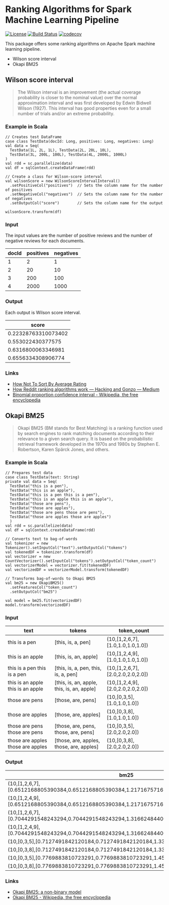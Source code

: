 # Ranking Algorithms for Spark Machine Learning Pipeline

[![License](http://img.shields.io/:license-Apache%202-red.svg)](http://www.apache.org/licenses/LICENSE-2.0.txt)
[![Build Status](https://travis-ci.org/yu-iskw/spark-ranking-algorithms.svg?branch=master)](https://travis-ci.org/yu-iskw/spark-ranking-algorithms)
[![codecov](https://codecov.io/gh/yu-iskw/spark-ranking-algorithms/branch/master/graph/badge.svg)](https://codecov.io/gh/yu-iskw/spark-ranking-algorithms)

This package offers some ranking algorithms on Apache Spark machine learning pipeline.

- Wilson score interval
- Okapi BM25

## Wilson score interval

> The Wilson interval is an improvement (the actual coverage probability is closer to the nominal value) over the normal approximation interval and was first developed by Edwin Bidwell Wilson (1927).
> This interval has good properties even for a small number of trials and/or an extreme probability.

### Example in Scala

```{scala}
// Creates test DataFrame
case class TestData(docId: Long, positives: Long, negatives: Long)
val data = Seq(
  TestData(1L, 2L, 1L), TestData(2L, 20L, 10L),
  TestData(3L, 200L, 100L), TestData(4L, 2000L, 1000L)
)
val rdd = sc.parallelize(data)
val df = sqlContext.createDataFrame(rdd)

// Create a class for Wilson-score interval
val wilsonScore = new WilsonScoreIntervalInterval()
  .setPositiveCol("positives")  // Sets the column name for the number of positives
  .setNegativeCol("negatives")  // Sets the column name for the number of negatives
  .setOutputCol("score")        // Sets the column name for the output

wilsonScore.transform(df)
```

### Input
The input values are the number of positive reviews and the number of negative reviews for each documents.

| docId | positives | negatives | 
|-------|-----------|-----------| 
| 1     | 2         | 1         | 
| 2     | 20        | 10        | 
| 3     | 200       | 100       | 
| 4     | 2000      | 1000      | 

### Output
Each output is Wilson score interval.

| score               | 
|---------------------| 
| 0.22328763310073402 | 
| 0.553022430377575   | 
| 0.6316800063346981  | 
| 0.6556334308906774  | 

### Links

- [How Not To Sort By Average Rating](http://www.evanmiller.org/how-not-to-sort-by-average-rating.html)
- [How Reddit ranking algorithms work — Hacking and Gonzo — Medium](https://medium.com/hacking-and-gonzo/how-reddit-ranking-algorithms-work-ef111e33d0d9#.v0k0nqnkv)
- [Binomial proportion confidence interval \- Wikipedia, the free encyclopedia](https://en.wikipedia.org/wiki/Binomial_proportion_confidence_interval)

## Okapi BM25
> Okapi BM25 (BM stands for Best Matching) is a ranking function used by search engines to rank matching documents according to their relevance to a given search query.
> It is based on the probabilistic retrieval framework developed in the 1970s and 1980s by Stephen E. Robertson, Karen Spärck Jones, and others.

### Example in Scala

```{scala}
// Prepares test data
case class TestData(text: String)
private val data = Seq(
  TestData("this is a pen"),
  TestData("this is an apple"),
  TestData("this is a pen this is a pen"),
  TestData("this is an apple this is an apple"),
  TestData("those are pens"),
  TestData("those are apples"),
  TestData("those are pens those are pens"),
  TestData("those are apples those are apples")
  )
val rdd = sc.parallelize(data)
val df = sqlContext.createDataFrame(rdd)

// Converts text to bag-of-words
val tokenizer = new Tokenizer().setInputCol("text").setOutputCol("tokens")
val tokenedDF = tokenizer.transform(df)
val vectorizer = new CountVectorizer().setInputCol("tokens").setOutputCol("token_count")
val vectorizerModel = vectorizer.fit(tokenedDF)
val vectorizedDF = vectorizerModel.transform(tokenedDF)

// Transforms bag-of-words to Okapi BM25
val bm25 = new OkapiBM25()
  .setFeaturesCol("token_count")
  .setOutputCol("bm25")

val model = bm25.fit(vectorizedDF)
model.transform(vectorizedDF)
```

### Input

|text                             |tokens                                    |token_count                     |
|---------------------------------|------------------------------------------|--------------------------------|
|this is a pen                    |[this, is, a, pen]                        |(10,[1,2,6,7],[1.0,1.0,1.0,1.0])|
|this is an apple                 |[this, is, an, apple]                     |(10,[1,2,4,9],[1.0,1.0,1.0,1.0])|
|this is a pen this is a pen      |[this, is, a, pen, this, is, a, pen]      |(10,[1,2,6,7],[2.0,2.0,2.0,2.0])|
|this is an apple this is an apple|[this, is, an, apple, this, is, an, apple]|(10,[1,2,4,9],[2.0,2.0,2.0,2.0])|
|those are pens                   |[those, are, pens]                        |(10,[0,3,5],[1.0,1.0,1.0])      |
|those are apples                 |[those, are, apples]                      |(10,[0,3,8],[1.0,1.0,1.0])      |
|those are pens those are pens    |[those, are, pens, those, are, pens]      |(10,[0,3,5],[2.0,2.0,2.0])      |
|those are apples those are apples|[those, are, apples, those, are, apples]  |(10,[0,3,8],[2.0,2.0,2.0])      |


### Output

|bm25                                                                                        |
|--------------------------------------------------------------------------------------------|
|(10,[1,2,6,7],[0.6512168805390384,0.6512168805390384,1.2171675716179058,1.2171675716179058])|
|(10,[1,2,4,9],[0.6512168805390384,0.6512168805390384,1.2171675716179058,1.2171675716179058])|
|(10,[1,2,6,7],[0.7044291548243294,0.7044291548243294,1.3166248440069177,1.3166248440069177])|
|(10,[1,2,4,9],[0.7044291548243294,0.7044291548243294,1.3166248440069177,1.3166248440069177])|
|(10,[0,3,5],[0.7127491842120184,0.7127491842120184,1.3321755311408576])                     |
|(10,[0,3,8],[0.7127491842120184,0.7127491842120184,1.3321755311408576])                     |
|(10,[0,3,5],[0.7769883810723291,0.7769883810723291,1.4522428536900338])                     |
|(10,[0,3,8],[0.7769883810723291,0.7769883810723291,1.4522428536900338])                     |

### Links

- [Okapi BM25: a non\-binary model](http://nlp.stanford.edu/IR-book/html/htmledition/okapi-bm25-a-non-binary-model-1.html)
- [Okapi BM25 \- Wikipedia, the free encyclopedia](https://en.wikipedia.org/wiki/Okapi_BM25)
